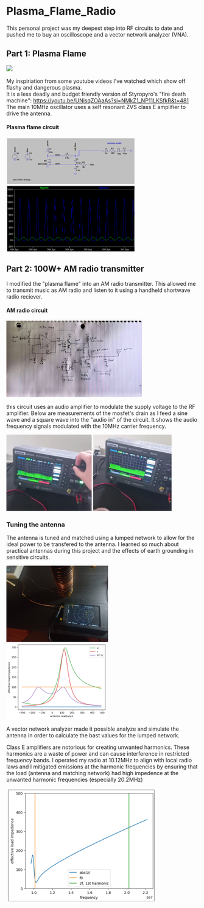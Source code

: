 # Plasma_Flame_Radio


This personal project was my deepest step into RF circuits to date and pushed me to buy an oscilloscope and a vector network analyzer (VNA).

## Part 1: Plasma Flame  
<img src=".\Media\plasma flame.gif" height="200"  />  

My inspiriation from some youtube videos I've watched which show off flashy and dangerous plasma.  
It is a less deadly and budget friendly version of Styropyro's "fire death machine": https://youtu.be/UNisqZOAaAs?si=NMkZ1_NP11LKSfkR&t=481  
The main 10MHz oscillator uses a self resonant ZVS class E amplifier to drive the antenna.  


#### Plasma flame circuit  
<img src=".\Media\flame_ltspice.png" height="300"  />  

## Part 2: 100W+ AM radio transmitter  

I modified the "plasma flame" into an AM radio transmitter. This allowed me to transmit music as AM radio and listen to it using a handheld shortwave radio reciever.  

#### AM radio circuit  
<img src=".\Media\radio circuit.jpg" height="200"  />  

this circuit uses an audio amplifier to modulate the supply voltage to the RF amplifier. Below are measurements of the mosfet's drain as I feed a sine wave and a square wave into the "audio in" of the circuit. It shows the audio frequency signals modulated with the 10MHz carrier frequency.

<img src=".\Media\AM sine.png" height="200"  />   <img src=".\Media\AM square.png" height="200"  />  

### Tuning the antenna  

The antenna is tuned and matched using a lumped network to allow for the ideal power to be transfered to the antenna. I learned so much about practical antennas during this project and the effects of earth grounding in sensitive circuits.  

<img src=".\Media\plasma candle antenna vna.jpg" height="200"  />   <img src=".\Media\antenna power sim.png" height="200"  />   

A vector network analyzer made it possible analyze and simulate the antenna in order to calculate the bast values for the lumped network.

Class E amplifiers are notorious for creating unwanted harmonics. These harmonics are a waste of power and can cause interference in restricted frequency bands. I operated my radio at 10.12MHz to align with local radio laws and I mitigated emissions at the harmonic frequencies by ensuring that the load (antenna and matching network) had high impedence at the unwanted harmonic frequencies (especially 20.2MHz)  

<img src=".\Media\impedence_vs_f.png" height="300"  />

